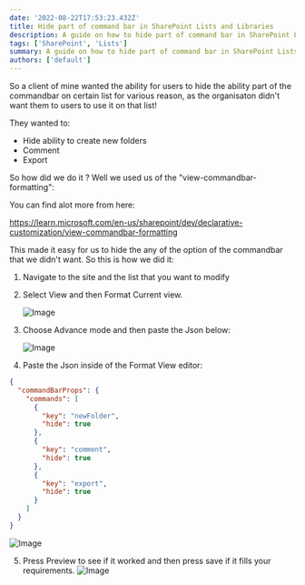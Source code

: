 ```yaml
---
date: '2022-08-22T17:53:23.432Z'
title: Hide part of command bar in SharePoint Lists and Libraries
description: A guide on how to hide part of command bar in SharePoint Lists and Libraries
tags: ['SharePoint', 'Lists']
summary: A guide on how to hide part of command bar in SharePoint Lists and Libraries
authors: ['default']
---
```


So a client of mine wanted the ability for users to hide the ability part of the commandbar on certain list for various reason, as the organisaton didn't want them to users to use it on that list!

They wanted to:

- Hide ability to create new folders
- Comment
- Export

So how did we do it ? Well we used us of the "view-commandbar-formatting":

You can find alot more from here:

https://learn.microsoft.com/en-us/sharepoint/dev/declarative-customization/view-commandbar-formatting

This made it easy for us to hide the any of the option of the commandbar that we didn't want. So this is how we did it:

1. Navigate to the site and the list that you want to modify

2. Select View and then Format Current view.

   ![Image](/static/images/assets/CommandBarFormatJson/1.png)

3. Choose Advance mode and then paste the Json below:

   ![Image](/static/images/assets/CommandBarFormatJson/2.png)

4. Paste the Json inside of the Format View editor:

```json
{
  "commandBarProps": {
    "commands": [
      {
        "key": "newFolder",
        "hide": true
      },
      {
        "key": "comment",
        "hide": true
      },
      {
        "key": "export",
        "hide": true
      }
    ]
  }
}
```

![Image](/static/images/assets/CommandBarFormatJson/4.png)

5. Press Preview to see if it worked and then press save if it fills your requirements.
   ![Image](/static/images/assets/CommandBarFormatJson/5.png)
